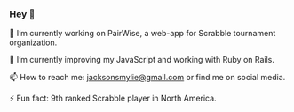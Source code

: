 ### Hey 👋
🔭 I’m currently working on PairWise, a web-app for Scrabble tournament organization.

🌱 I’m currently improving my JavaScript and working with Ruby on Rails.

📫 How to reach me: jacksonsmylie@gmail.com or find me on social media.

⚡ Fun fact: 9th ranked Scrabble player in North America.

